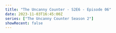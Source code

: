 ```yaml
---
title: "The Uncanny Counter - S2E6 - Episode 06"
date: 2023-11-03T16:45:00Z
series: ["The Uncanny Counter Season 2"]
showRecent: false
---
```



<mux-player stream-type="on-demand"
  src="https://kp3d-my.sharepoint.com/personal/ryoo_kp3d_onmicrosoft_com/_layouts/15/download.aspx?share=EbPaWdYbLlhHvn1BWj6DE4gBrpc-LxiVLsI_E7_xGTT8Rg" prefer-playback="mse" controls>
  </mux-player>
  
  
  <script src="https://cdn.jsdelivr.net/npm/@mux/mux-player"></script>
  
 <script type="application/ld+json">
 {
  "@context": "https://schema.org/",
  "@type": "VideoObject",
  "name": "The Uncanny Counter - S2E6 - Episode 06",
  "contentUrl": "https://stream.mux.com/vOej02l949MtkYFuR4dt5uCVWpYH009d79EkVE9uzWV6c.m3u8",
  "thumbnailUrl": "https://www.themoviedb.org/t/p/original/at4FfAlH8TvFbuvimRu9zcvHQCh.jpg?width=314&fit_mode=preserve&time=25",
  "uploadDate": "2023-11-03T16:45:00Z",
}

</script>

